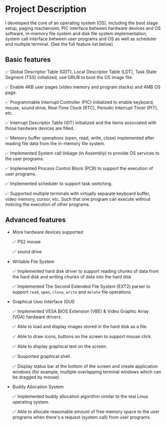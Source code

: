 # Project Description

I developed the core of an operating system (OS), including the boot stage setup, paging machenisim, PIC interface between hardware devices and OS software, in-memory file system and disk file system implementation, system call interface between user programs and OS as well as scheduler and multiple terminal. (See the full feature list below)

## Basic features

✅ Global Descriptor Table (GDT), Local Descriptor Table (LDT), Task State Segment (TSS) initialized, use GRUB to boot the OS image file.
 
✅ Enable 4KB user pages (video memory and program stacks) and 4MB OS page.

✅ Programmable Interrupt Controller (PIC) initialized to enable keyboard, mouse, sound drive, Real-Time Clock (RTC), Periodic Interrupt Timer (PIT), etc. 
 
✅ Interrupt Descriptor Table (IDT) initialized and the items associated with those hardware devices are filled.
 
✅ Memory buffer operations (open, read, write, close) implemented after reading file data from the in-memory file system.
 
✅ Implemented System call linkage (in Assembly) to provide OS services to the user programs.
 
✅ Implemented Process Control Block (PCB) to support the execution of user programs.
 
✅ Implemented scheduler to support task switching.

✅ Supported multiple terminals with virtually separate keyboard buffer, video memory, cursor, etc. Such that one program can execute without noticing the execution of other programs.

## Advanced features
- More hardware devices supported

    ✅ PS2 mouse

    ✅ sound drive

- Writable File System
  
   ✅ Implemented hard disk driver to support reading chunks of data from the hard disk and writing chunks of data into the hard disk
  
   ✅ Implemented The Second Extended File System (EXT2) parser to support `read`, `open`, `close`, `write` and `delete` file operations

- Graphical User Interface (GUI)
  
  ✅ Implemented VESA BIOS Extension (VBE) & Video Graphic Array (VGA) hardware drivers.
  
  ✅ Able to load and display images stored in the hard disk as a file.

  ✅ Able to draw icons, buttons on the screen to support mouse click.
  
  ✅ Able to display graphical text on the screen.
    
  ✅ Suuported graphical shell.
  
  ✅ Display status bar at the bottom of the screen and create application windows (for example, multiple overlapping terminal windows which can be dragged by mouse).

- Buddy Allocation System
  
  ✅ Implemented buddy allocation algorithm similar to the real Linux operating system.
  
  ✅ Able to allocate reasonable amount of free memory space to the user programs when there's a request (system call) from user programs.

